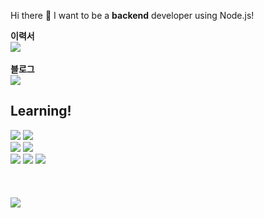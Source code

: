 
  Hi there 👋  I want to be a <b> backend</b> developer using Node.js!
    <div>
  <b>이력서</b><br/>
    <a href="https://wood-balance-014.notion.site/JS-090624d4c5f3479895b4d70cb3d309eb?pvs=4">
     <img src="https://img.shields.io/badge/Notion-F2F2F2?style=for-the-badge&logo=Notion&logoColor=black"/><br/><br/>
        </a>
<b>블로그</b><br/>
  <a href="https://velog.io/@mintmin0320">
     <img src="https://img.shields.io/badge/Velog-20C997?style=for-the-badge&logo=Velog&logoColor=white"/>
  </a>
  <br/>
  </div>

  <h2>Learning!</h2>
  <div>
    <img src="https://img.shields.io/badge/JavaScript-F7DF1E?style=for-the-badge&logo=JavaScript&logoColor=white"/>  
    <img src="https://img.shields.io/badge/TypeScript-3178C6?style=for-the-badge&logo=TypeScript&logoColor=white"/>
    <br/>
    <img src="https://img.shields.io/badge/React-61DAFB?style=for-the-badge&logo=React&logoColor=white"/>
    <img src="https://img.shields.io/badge/Next.js-000000?style=for-the-badge&logo=Next.js&logoColor=white"/>
    <br/>
    <img src="https://img.shields.io/badge/Express-000000?style=for-the-badge&logo=Express&logoColor=white"/>
    <img src="https://img.shields.io/badge/NestJS-E0234E?style=for-the-badge&logo=NestJS&logoColor=white"/> 
    <img src="https://img.shields.io/badge/MongoDB-47A248?style=for-the-badge&logo=MongoDB&logoColor=white"/>
    <br/>
  </div>
  <br/>
  <br/>
  <br/>
<img src="https://github-readme-stats.vercel.app/api/top-langs/?username=mintmin0320&layout=compact">


<!--

**mintmin0320/mintmin0320** is a ✨ _special_ ✨ repository because its `README.md` (this file) appears on your GitHub profile.


Here are some ideas to get you started:

- 🔭 I’m currently working on ...
- 🌱 I’m currently learning ...
- 👯 I’m looking to collaborate on ...
- 🤔 I’m looking for help with ...
- 💬 Ask me about ...
- 📫 How to reach me: ...
- 😄 Pronouns: ...
- ⚡ Fun fact: ...
-->
